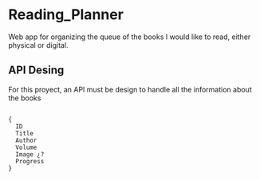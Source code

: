 # Reading_Planner
Web app for organizing the queue of the books I would like to read, either physical or digital.

## API Desing
For this proyect, an API must be design to handle all the information about the books

```

{
  ID
  Title
  Author
  Volume
  Image ¿?
  Progress
}

```
